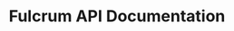 ---
title: Fulcrum API Documentation

language_tabs:
  - shell : curl
  - ruby : Ruby
  - php : PHP
  - python : Python
  - csharp : C#

toc_footers:
  - <a href='https://luc.id/fulcrum/'>Get access to Fulcrum APIs</a>

includes:
  - introduction/introduction
  - introduction/guides
  - introduction/authentication
  - introduction/resources
  - introduction/environments
  - introduction/interacting
  - introduction/status-codes
  - introduction/changelog
  - introduction/glossary
  - lookup/introduction
  - lookup/definitions
  - lookup/question-library
  - supply/introduction
  - supply/surveys
  - supply/qualifications
  - supply/quotas
  - supply/entry-links
  - supply/statistics
  - supply/recruit
  - supply/recontact
  - demand/introduction
  - demand/surveys
  - demand/qualifications
  - demand/quotas
  - demand/exchange-templates
  - demand/exchange-groups
  - demand/allocations
  - demand/entry-links
  - demand/feasibility
  - demand/recruits
  - guides/introduction
  - guides/supply
  - guides/demand
  
search: true
---